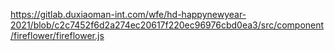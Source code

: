 https://gitlab.duxiaoman-int.com/wfe/hd-happynewyear-2021/blob/c2c7452f6d2a274ec20617f220ec96976cbd0ea3/src/component/fireflower/fireflower.js